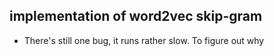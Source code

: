 ## implementation of word2vec skip-gram

* There's still one bug, it runs rather slow. To figure out why 
